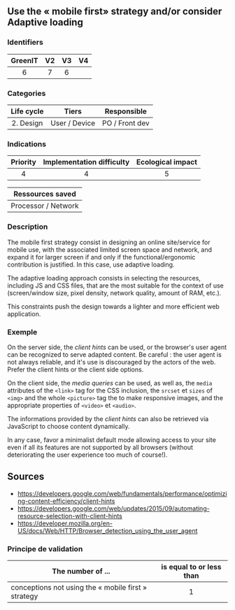 ## Use the « mobile first» strategy and/or consider Adaptive loading

### Identifiers

| GreenIT | V2  | V3  |  V4  |
|:-------:|:---:|:---:|:----:|
|  6      |  7  |  6  |      |

### Categories

| Life cycle |     Tiers     |  Responsible   |
|:----------:|:-------------:|:--------------:|
| 2. Design  | User / Device | PO / Front dev |

### Indications

| Priority | Implementation difficulty | Ecological impact |
|:--------:|:-------------------------:|:-----------------:|
|     4    |             4             |         5         |

|  Ressources saved   |
|:-------------------:|
| Processor / Network |

### Description


The mobile first strategy consist in designing an online site/service for mobile use, with the associated limited screen 
space and network, and expand it for larger screen if and only if the functional/ergonomic contribution is justified. In
this case, use adaptive loading.

The adaptive loading approach consists in selecting the resources, including JS and CSS files, that are the most suitable
for the context of use (screen/window size, pixel density, network quality, amount of RAM, etc.).

This constraints push the design towards a lighter and more efficient web application.

### Exemple

On the server side, the _client hints_ can be used, or the browser's user agent can be recognized to serve adapted content.
Be careful : the user agent is not always reliable, and it's use is discouraged by the actors of the web. Prefer the
client hints or the client side options.

On the client side, the _media queries_ can be used, as well as, the `media` attributes of the `<link>` tag for the CSS inclusion,
the `srcset` et `sizes` of `<img>` and the whole `<picture>` tag the  to make responsive images, and the appropriate
properties of `<video>` et `<audio>`. 

The informations provided by the _client hints_ can also be retrieved via JavaScript to choose content dynamically.

In any case, favor a minimalist default mode allowing access to your site even if all its features are not supported 
by all browsers (without deteriorating the user experience too much of course!).

## Sources

* https://developers.google.com/web/fundamentals/performance/optimizing-content-efficiency/client-hints
* https://developers.google.com/web/updates/2015/09/automating-resource-selection-with-client-hints
* https://developer.mozilla.org/en-US/docs/Web/HTTP/Browser_detection_using_the_user_agent

### Principe de validation

| The number of ...                                   | is equal to or less than |  
|-----------------------------------------------------|:------------------------:|
| conceptions not using the « mobile first » strategy |            1             |
